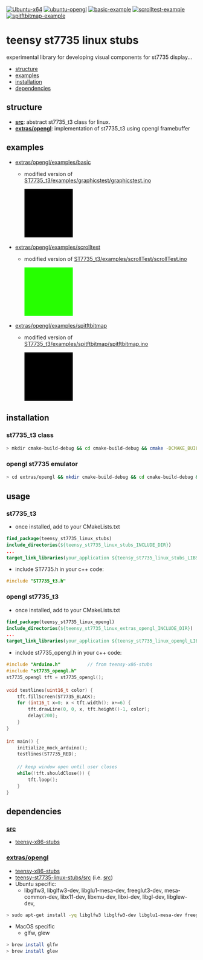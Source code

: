 [![Ubuntu-x64](https://github.com/newdigate/teensy-st7735-linux-stubs/workflows/Ubuntu-x64/badge.svg)](https://github.com/newdigate/teensy-st7735-linux-stubs/actions) [![ubuntu-opengl](https://github.com/newdigate/teensy-st7735-linux-stubs/workflows/ubuntu-opengl/badge.svg)](https://github.com/newdigate/teensy-st7735-linux-stubs/actions?query=workflow%3Aubuntu-opengl) [![basic-example](https://github.com/newdigate/teensy-st7735-linux-stubs/workflows/basic-example/badge.svg)](https://github.com/newdigate/teensy-st7735-linux-stubs/actions?query=workflow%3Abasic-example) [![scrolltest-example](https://github.com/newdigate/teensy-st7735-linux-stubs/workflows/scrolltest-example/badge.svg)](https://github.com/newdigate/teensy-st7735-linux-stubs/actions?query=workflow%3Ascrolltest-example) [![spitftbitmap-example](https://github.com/newdigate/teensy-st7735-linux-stubs/workflows/spitftbitmap-example/badge.svg)](https://github.com/newdigate/teensy-st7735-linux-stubs/actions?query=workflow%3Aspitftbitmap-example)

# teensy st7735 linux stubs
experimental library for developing visual components for st7735 display... 

* [structure](#structure)
* [examples](#examples)
* [installation](#installation)
* [dependencies](#dependencies)

## structure
* **[src](src)**: abstract st7735_t3 class for linux.
* **[extras/opengl](extras/opengl)**: implementation of st7735_t3 using opengl framebuffer

## examples
* [extras/opengl/examples/basic](https://github.com/newdigate/teensy-st7735-linux-stubs/tree/main/extras/opengl/examples/basic) 
  * modified version of [ST7735_t3/examples/graphicstest/graphicstest.ino](https://github.com/PaulStoffregen/ST7735_t3/blob/master/examples/graphicstest/graphicstest.ino)
  
    ![graphicstest emulator](docs/graphicstest.gif)
    
* [extras/opengl/examples/scrolltest](https://github.com/newdigate/teensy-st7735-linux-stubs/tree/main/extras/opengl/examples/scrolltest) 
  * modified version of [ST7735_t3/examples/scrollTest/scrollTest.ino](https://github.com/PaulStoffregen/ST7735_t3/blob/master/examples/scrollTest/scrollTest.ino)
  
    ![scrolltest emulator](docs/scrolltest.gif)

* [extras/opengl/examples/spitftbitmap](https://github.com/newdigate/teensy-st7735-linux-stubs/tree/main/extras/opengl/examples/spitftbitmap) 
  * modified version of [ST7735_t3/examples/spitftbitmap/spitftbitmap.ino](https://github.com/PaulStoffregen/ST7735_t3/blob/master/examples/spitftbitmap/spitftbitmap.ino)
  
    ![spitftbitmap emulator](docs/spitftbitmap.gif)
## installation
### st7735_t3 class
``` sh
> mkdir cmake-build-debug && cd cmake-build-debug && cmake -DCMAKE_BUILD_TYPE=Debug && sudo make install
```

### opengl st7735 emulator
``` sh
> cd extras/opengl && mkdir cmake-build-debug && cd cmake-build-debug && cmake -DCMAKE_BUILD_TYPE=Debug && sudo make install
```

## usage
### st7735_t3
* once installed, add to your CMakeLists.txt
``` cmake
find_package(teensy_st7735_linux_stubs)
include_directories(${teensy_st7735_linux_stubs_INCLUDE_DIR})
...
target_link_libraries(your_application ${teensy_st7735_linux_stubs_LIBS})
```
* include ST7735.h in your c++ code:
``` c++
#include "ST7735_t3.h"
```

### opengl st7735_t3
* once installed, add to your CMakeLists.txt
``` cmake
find_package(teensy_st7735_linux_opengl)
include_directories(${teensy_st7735_linux_extras_opengl_INCLUDE_DIR})
...
target_link_libraries(your_application ${teensy_st7735_linux_opengl_LIBS})
```
* include st7735_opengl.h in your c++ code:
``` c++
#include "Arduino.h"          // from teensy-x86-stubs
#include "st7735_opengl.h"
st7735_opengl tft = st7735_opengl();

void testlines(uint16_t color) {
    tft.fillScreen(ST7735_BLACK);
    for (int16_t x=0; x < tft.width(); x+=6) {
        tft.drawLine(0, 0, x, tft.height()-1, color);
        delay(200);
    }
}

int main() {
    initialize_mock_arduino();
    testlines(ST7735_RED);
    
    // keep window open until user closes 
    while(!tft.shouldClose()) {
        tft.loop();
    }
}
```

## dependencies
### **[src](src)**
* [teensy-x86-stubs](https://github.com/newdigate/teensy-x86-stubs)
### **[extras/opengl](extras/opengl)** 
* [teensy-x86-stubs](https://github.com/newdigate/teensy-x86-stubs)
* [teensy-st7735-linux-stubs/src](https://github.com/newdigate/teensy-st7735-linux-stubs/src) (i.e. [src](src))
* Ubuntu specific: 
    * libglfw3, libglfw3-dev, libglu1-mesa-dev, freeglut3-dev, mesa-common-dev, libx11-dev, libxmu-dev, libxi-dev, libgl-dev, libglew-dev,
```sh
> sudo apt-get install -yq libglfw3 libglfw3-dev libglu1-mesa-dev freeglut3-dev mesa-common-dev libx11-dev libxmu-dev libxi-dev libgl-dev libglew-dev
```
* MacOS specific
    * glfw, glew
```sh
> brew install glfw
> brew install glew
```
